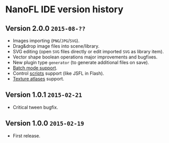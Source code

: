 # NanoFL IDE version history


## Version 2.0.0 `2015-08-??`

* Images importing (`PNG`/`JPG`/`SVG`).
* Drag&drop image files into scene/library.
* SVG editing (open `SVG` files directly or edit imported `SVG` as library item).
* Vector shape boolean operations major improvements and bugfixes.
* New plugin type `generator` (to generate additional files on save).
* [Batch mode support](/docs/command_line/).
* Control [scripts](/docs/scripts/) support (like JSFL in Flash).
* [Texture atlases](/docs/texture_atlases/) support.


## Version 1.0.1 `2015-02-21`

* Critical tween bugfix.


## Version 1.0.0 `2015-02-19`

* First release.
